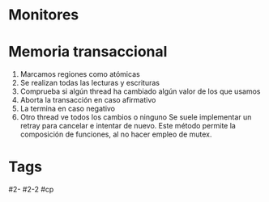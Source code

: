 # Monitores
# Memoria transaccional
1. Marcamos regiones como atómicas  
2. Se realizan todas las lecturas y escrituras  
3. Comprueba si algún thread ha cambiado algún valor de los que usamos  
4. Aborta la transacción en caso afirmativo  
5. La termina en caso negativo  
6. Otro thread ve todos los cambios o ninguno
Se suele implementar un retray para cancelar e intentar de nuevo.
Este método permite la composición de funciones, al no hacer empleo de mutex.
# Tags
#2- 
#2-2 
#cp 